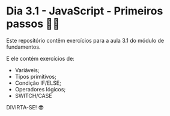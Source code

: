 # Dia 3.1 - JavaScript - Primeiros passos 👶🍼

Este reposítório contêm exercícios para a aula 3.1 do módulo de fundamentos.

E ele contém exercícios de:
- Variáveis;
- Tipos primitivos;
- Condição IF/ELSE;
- Operadores lógicos;
- SWITCH/CASE

DIVIRTA-SE! 😎